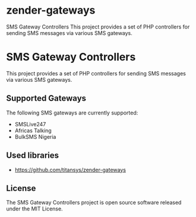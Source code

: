 # zender-gateways
SMS Gateway Controllers  This project provides a set of PHP controllers for sending SMS messages via various SMS gateways.

# SMS Gateway Controllers

This project provides a set of PHP controllers for sending SMS messages via various SMS gateways.

## Supported Gateways

The following SMS gateways are currently supported:

* SMSLive247
* Africas Talking
* BulkSMS Nigeria
## Used libraries

-   https://github.com/titansys/zender-gateways
## License

The SMS Gateway Controllers project is open source software released under the MIT License.

